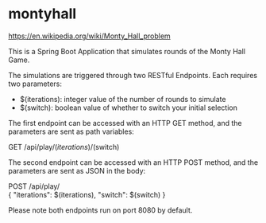 # montyhall

https://en.wikipedia.org/wiki/Monty_Hall_problem

This is a Spring Boot Application that simulates rounds of the Monty Hall Game.

The simulations are triggered through two RESTful Endpoints.  Each requires two parameters:
- $(iterations): integer value of the number of rounds to simulate
- $(switch): boolean value of whether to switch your initial selection

The first endpoint can be accessed with an HTTP GET method,
and the parameters are sent as path variables:

GET /api/play/$(iterations)/$(switch) 

The second endpoint can be accessed with an HTTP POST method,
and the parameters are sent as JSON in the body:

POST /api/play/<br>
{ "iterations": $(iterations), "switch": $(switch) }

Please note both endpoints run on port 8080 by default.